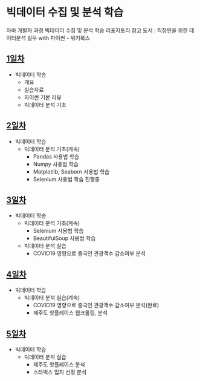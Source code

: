 # 빅데이터 수집 및 분석 학습
자바 개발자 과정 빅데이터 수집 및 분석 학습 리포지토리
참고 도서 : 직장인을 위한 데이터분석 실무 with 파이썬 - 위키북스

## [1일차](https://github.com/Koeyh/bigdata-analysis-2024/blob/main/Day01.md)
- 빅데이터 학습
    - 개요
    - 실습자료
    - 파이썬 기본 리뷰
    - 빅데이터 분석 기초


## [2일차](https://github.com/Koeyh/bigdata-analysis-2024/blob/main/Day02.md)
- 빅데이터 학습
    - 빅데이터 분석 기초(계속)
        - Pandas 사용법 학습
        - Numpy 사용법 학습
        - Matplotlib, Seaborn 사용법 학습
        - Selenium 사용법 학습 진행중

## [3일차](https://github.com/Koeyh/bigdata-analysis-2024/blob/main/Day03.md)
- 빅데이터 학습
    - 빅데이터 분석 기초(계속)
        - Selenium 사용법 학습
        - BeautifulSoup 사용법 학습
    - 빅데이터 분석 실습
        - COVID19 영향으로 중국인 관광객수 감소여부 분석


## [4일차](https://github.com/Koeyh/bigdata-analysis-2024/blob/main/Day04.md)
- 빅데이터 학습
    - 빅데이터 분석 실습(계속)
        - COVID19 영향으로 중국인 관광객수 감소여부 분석(완료)
        - 제주도 핫플레이스 웹크롤링, 분석


## [5일차](https://github.com/Koeyh/bigdata-analysis-2024/blob/main/Day05.md)
- 빅데이터 학습
    - 빅데이터 분석 실습
        - 제주도 핫플레이스 분석
        - 스타벅스 입지 선정 분석